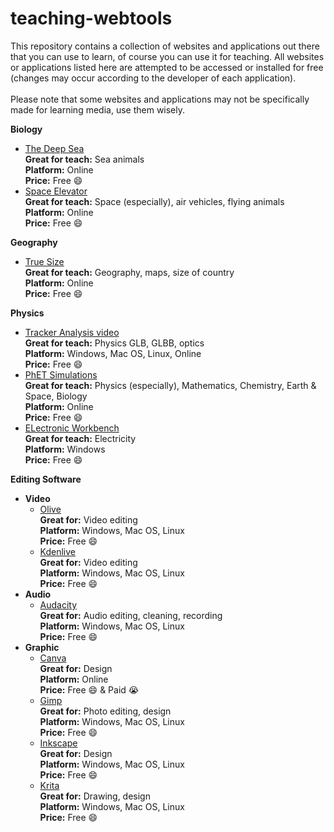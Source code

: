 # teaching-webtools

This repository contains a collection of websites and applications 
out there that you can use to learn, of course you can use it for teaching. 
All websites or applications listed here are attempted to be accessed or 
installed for free (changes may occur according to the developer of each application).\
<br>
Please note that some websites and applications may not be specifically made for 
learning media, use them wisely.

<b>Biology</b>
- [The Deep Sea](https://neal.fun/deep-sea/) \
    <b>Great for teach:</b> Sea animals \
    <b>Platform:</b> Online \
    <b>Price:</b> Free :smile:
- [Space Elevator](https://neal.fun/space-elevator/) \
    <b>Great for teach:</b> Space (especially), air vehicles, flying animals \
    <b>Platform:</b> Online \
    <b>Price:</b> Free :smile:

<b>Geography</b>
- [True Size](https://thetruesize.com/) \
    <b>Great for teach:</b> Geography, maps, size of country \
    <b>Platform:</b> Online \
    <b>Price:</b> Free :smile:

<b>Physics</b>
- [Tracker Analysis video](https://opensourcephysics.github.io/tracker-website/) \
    <b>Great for teach:</b> Physics GLB, GLBB, optics \
    <b>Platform:</b> Windows, Mac OS, Linux, Online \
    <b>Price:</b> Free :smile:
- [PhET Simulations](https://phet.colorado.edu/) \
    <b>Great for teach:</b> Physics (especially), Mathematics, Chemistry, Earth & Space, Biology \
    <b>Platform:</b> Online \
    <b>Price:</b> Free :smile:
- [ELectronic Workbench](https://electronicworkbenchewb.com/) \
    <b>Great for teach:</b> Electricity \
    <b>Platform:</b> Windows \
    <b>Price:</b> Free :smile:


<b>Editing Software</b>
- <b>Video</b>
    - [Olive](https://www.olivevideoeditor.org/) \
    <b>Great for:</b> Video editing \
    <b>Platform:</b> Windows, Mac OS, Linux \
    <b>Price:</b> Free :smile:
    - [Kdenlive](https://kdenlive.org/en/) \
    <b>Great for:</b> Video editing \
    <b>Platform:</b> Windows, Mac OS, Linux \
    <b>Price:</b> Free :smile:
- <b>Audio</b> 
    - [Audacity](https://www.audacityteam.org/) \
    <b>Great for:</b> Audio editing, cleaning, recording \
    <b>Platform:</b> Windows, Mac OS, Linux \
    <b>Price:</b> Free :smile:
- <b>Graphic</b>
    - [Canva](https://www.canva.com/) \
    <b>Great for:</b> Design \
    <b>Platform:</b> Online \
    <b>Price:</b> Free  :smile: & Paid :sob:
    - [Gimp](https://www.gimp.org/) \
    <b>Great for:</b> Photo editing, design \
    <b>Platform:</b> Windows, Mac OS, Linux \
    <b>Price:</b> Free :smile:
    - [Inkscape](https://inkscape.org/) \
    <b>Great for:</b> Design \
    <b>Platform:</b> Windows, Mac OS, Linux \
    <b>Price:</b> Free :smile:
    - [Krita](https://krita.org/en/) \
    <b>Great for:</b> Drawing, design \
    <b>Platform:</b> Windows, Mac OS, Linux \
    <b>Price:</b> Free :smile:

<!--

## Getting started

To make it easy for you to get started with GitLab, here's a list of recommended next steps.

Already a pro? Just edit this README.md and make it your own. Want to make it easy? [Use the template at the bottom](#editing-this-readme)!

## Add your files

- [ ] [Create](https://docs.gitlab.com/ee/user/project/repository/web_editor.html#create-a-file) or [upload](https://docs.gitlab.com/ee/user/project/repository/web_editor.html#upload-a-file) files
- [ ] [Add files using the command line](https://docs.gitlab.com/ee/gitlab-basics/add-file.html#add-a-file-using-the-command-line) or push an existing Git repository with the following command:

```
cd existing_repo
git remote add origin https://gitlab.com/ad1w/teaching-webtools.git
git branch -M main
git push -uf origin main
```

## Integrate with your tools

- [ ] [Set up project integrations](https://gitlab.com/ad1w/teaching-webtools/-/settings/integrations)

## Collaborate with your team

- [ ] [Invite team members and collaborators](https://docs.gitlab.com/ee/user/project/members/)
- [ ] [Create a new merge request](https://docs.gitlab.com/ee/user/project/merge_requests/creating_merge_requests.html)
- [ ] [Automatically close issues from merge requests](https://docs.gitlab.com/ee/user/project/issues/managing_issues.html#closing-issues-automatically)
- [ ] [Enable merge request approvals](https://docs.gitlab.com/ee/user/project/merge_requests/approvals/)
- [ ] [Set auto-merge](https://docs.gitlab.com/ee/user/project/merge_requests/merge_when_pipeline_succeeds.html)

## Test and Deploy

Use the built-in continuous integration in GitLab.

- [ ] [Get started with GitLab CI/CD](https://docs.gitlab.com/ee/ci/quick_start/)
- [ ] [Analyze your code for known vulnerabilities with Static Application Security Testing (SAST)](https://docs.gitlab.com/ee/user/application_security/sast/)
- [ ] [Deploy to Kubernetes, Amazon EC2, or Amazon ECS using Auto Deploy](https://docs.gitlab.com/ee/topics/autodevops/requirements.html)
- [ ] [Use pull-based deployments for improved Kubernetes management](https://docs.gitlab.com/ee/user/clusters/agent/)
- [ ] [Set up protected environments](https://docs.gitlab.com/ee/ci/environments/protected_environments.html)

***

# Editing this README

When you're ready to make this README your own, just edit this file and use the handy template below (or feel free to structure it however you want - this is just a starting point!). Thanks to [makeareadme.com](https://www.makeareadme.com/) for this template.

## Suggestions for a good README

Every project is different, so consider which of these sections apply to yours. The sections used in the template are suggestions for most open source projects. Also keep in mind that while a README can be too long and detailed, too long is better than too short. If you think your README is too long, consider utilizing another form of documentation rather than cutting out information.

## Name
Choose a self-explaining name for your project.

## Description
Let people know what your project can do specifically. Provide context and add a link to any reference visitors might be unfamiliar with. A list of Features or a Background subsection can also be added here. If there are alternatives to your project, this is a good place to list differentiating factors.

## Badges
On some READMEs, you may see small images that convey metadata, such as whether or not all the tests are passing for the project. You can use Shields to add some to your README. Many services also have instructions for adding a badge.

## Visuals
Depending on what you are making, it can be a good idea to include screenshots or even a video (you'll frequently see GIFs rather than actual videos). Tools like ttygif can help, but check out Asciinema for a more sophisticated method.

## Installation
Within a particular ecosystem, there may be a common way of installing things, such as using Yarn, NuGet, or Homebrew. However, consider the possibility that whoever is reading your README is a novice and would like more guidance. Listing specific steps helps remove ambiguity and gets people to using your project as quickly as possible. If it only runs in a specific context like a particular programming language version or operating system or has dependencies that have to be installed manually, also add a Requirements subsection.

## Usage
Use examples liberally, and show the expected output if you can. It's helpful to have inline the smallest example of usage that you can demonstrate, while providing links to more sophisticated examples if they are too long to reasonably include in the README.

## Support
Tell people where they can go to for help. It can be any combination of an issue tracker, a chat room, an email address, etc.

## Roadmap
If you have ideas for releases in the future, it is a good idea to list them in the README.

## Contributing
State if you are open to contributions and what your requirements are for accepting them.

For people who want to make changes to your project, it's helpful to have some documentation on how to get started. Perhaps there is a script that they should run or some environment variables that they need to set. Make these steps explicit. These instructions could also be useful to your future self.

You can also document commands to lint the code or run tests. These steps help to ensure high code quality and reduce the likelihood that the changes inadvertently break something. Having instructions for running tests is especially helpful if it requires external setup, such as starting a Selenium server for testing in a browser.

## Authors and acknowledgment
Show your appreciation to those who have contributed to the project.

## License
For open source projects, say how it is licensed.

## Project status
If you have run out of energy or time for your project, put a note at the top of the README saying that development has slowed down or stopped completely. Someone may choose to fork your project or volunteer to step in as a maintainer or owner, allowing your project to keep going. You can also make an explicit request for maintainers.

-->